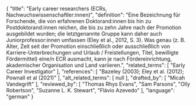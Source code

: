 {
    "title": "Early career researchers (ECRs, Nachwuchswissenschaftler:innen)",
    "definition": "Eine Bezeichnung für Forschende, die von erfahrenen Doktorand:innen bis hin zu Postdoktorand:innen reichen, die bis zu zehn Jahre nach der Promotion ausgebildet wurden; die letztgenannte Gruppe kann daher auch Juniorprofessor:innen umfassen (Eley et al., 2012, S. 3). Was genau (z. B. Alter, Zeit seit der Promotion einschließlich oder ausschließlich von Karriere-Unterbrechungen und Urlaub / Freistellungen, Titel, bewilligte Fördermittel) eine/n ECR ausmacht, kann je nach Fördereinrichtung, akademischer Organisation und Land variieren.",
    "related_terms": [
        "Early Career Investigator"
    ],
    "references": [
        "Bazeley (2003); Eley et al. (2012); Pownall et al (2021)"
    ],
    "alt_related_terms": [
        null
    ],
    "drafted_by": [
        "Micah Vandegrift"
    ],
    "reviewed_by": [
        "Thomas Rhys Evans",
        "Sam Parsons",
        "Olly Robertson",
        "Suzanne L. K. Stewart",
        "Flávio Azevedo"
    ],
    "language": "german"
}